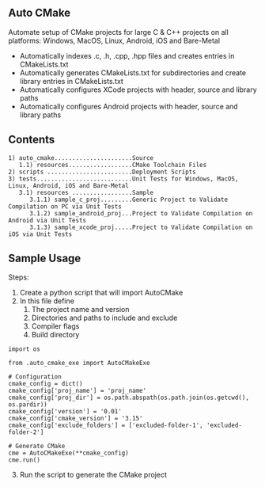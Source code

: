 <h2> Auto CMake </h2>

Automate setup of CMake projects for large C & C++ projects on all platforms: Windows, MacOS, Linux, Android, iOS and Bare-Metal<br>
- Automatically indexes .c, .h, .cpp, .hpp files and creates entries in CMakeLists.txt
- Automatically generates CMakeLists.txt for subdirectories and create library entries in CMakeLists.txt
- Automatically configures XCode projects with header, source and library paths
- Automatically configures Android projects with header, source and library paths

<h2> Contents </h2>

```
1) auto_cmake......................Source
   1.1) resources..................CMake Toolchain Files
2) scripts ........................Deployment Scripts
3) tests...........................Unit Tests for Windows, MacOS, Linux, Android, iOS and Bare-Metal
   3.1) resources .................Sample
      3.1.1) sample_c_proj.........Generic Project to Validate Compilation on PC via Unit Tests
      3.1.2) sample_android_proj...Project to Validate Compilation on Android via Unit Tests
      3.1.3) sample_xcode_proj.....Project to Validate Compilation on iOS via Unit Tests
```

<h2> Sample Usage </h2>

Steps:

1) Create a python script that will import AutoCMake
2) In this file define
   1) The project name and version
   2) Directories and paths to include and exclude
   3) Compiler flags
   4) Build directory
   
```
import os

from .auto_cmake_exe import AutoCMakeExe

# Configuration
cmake_config = dict()
cmake_config['proj_name'] = 'proj_name'
cmake_config['proj_dir'] = os.path.abspath(os.path.join(os.getcwd(), os.pardir))
cmake_config['version'] = '0.01'
cmake_config['cmake_version'] = '3.15'
cmake_config['exclude_folders'] = ['excluded-folder-1', 'excluded-folder-2']

# Generate CMake
cme = AutoCMakeExe(**cmake_config)
cme.run()
```

3) Run the script to generate the CMake project